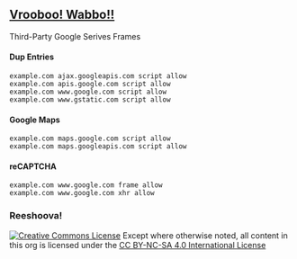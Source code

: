 ## [Vrooboo! Wabbo!!](https://umatrix-rules.github.io/#ovagarava---toc)

Third-Party Google Serives Frames

#### Dup Entries

    example.com ajax.googleapis.com script allow
    example.com apis.google.com script allow
    example.com www.google.com script allow
    example.com www.gstatic.com script allow

#### Google Maps

    example.com maps.google.com script allow
    example.com maps.googleapis.com script allow

#### reCAPTCHA

    example.com www.google.com frame allow
    example.com www.google.com xhr allow

### Reeshoova!
<a rel="license" href="http://creativecommons.org/licenses/by-nc-sa/4.0/"><img alt="Creative Commons License" style="border-width:0" src="https://i.creativecommons.org/l/by-nc-sa/4.0/88x31.png" /></a>
Except where otherwise noted, all content in this org is licensed under the <a rel="license" href="http://creativecommons.org/licenses/by-nc-sa/4.0/">CC BY-NC-SA 4.0 International License</a>
